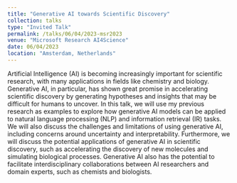 ```yaml
---
title: "Generative AI towards Scientific Discovery"
collection: talks
type: "Invited Talk"
permalink: /talks/06/04/2023-msr2023
venue: "Microsoft Research AI4Science"
date: 06/04/2023
location: "Amsterdam, Netherlands"
---
```


Artificial Intelligence (AI) is becoming increasingly important for scientific research, with many applications in fields like chemistry and biology. Generative AI, in particular, has shown great promise in accelerating scientific discovery by generating hypotheses and insights that may be difficult for humans to uncover. In this talk, we will use my previous research as examples to explore how generative AI models can be applied to natural language processing (NLP) and information retrieval (IR) tasks. We will also discuss the challenges and limitations of using generative AI, including concerns around uncertainty and interpretability. Furthermore, we will discuss the potential applications of generative AI in scientific discovery, such as accelerating the discovery of new molecules and simulating biological processes. Generative AI also has the potential to facilitate interdisciplinary collaborations between AI researchers and domain experts, such as chemists and biologists.
